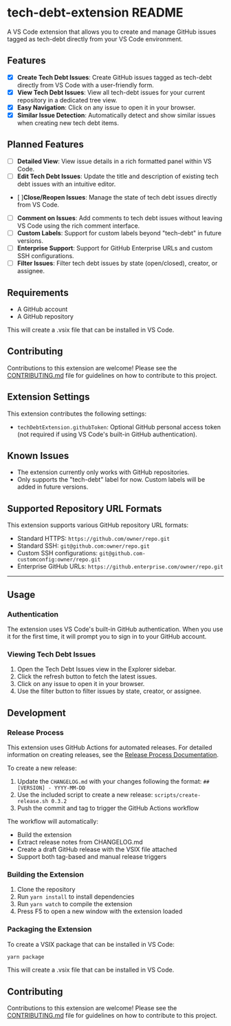 # tech-debt-extension README

A VS Code extension that allows you to create and manage GitHub issues tagged as tech-debt directly from your VS Code environment.

## Features

- [x] **Create Tech Debt Issues**: Create GitHub issues tagged as tech-debt directly from VS Code with a user-friendly form.
- [x] **View Tech Debt Issues**: View all tech-debt issues for your current repository in a dedicated tree view.
- [x] **Easy Navigation**: Click on any issue to open it in your browser.
- [x] **Similar Issue Detection**: Automatically detect and show similar issues when creating new tech debt items.

## Planned Features

- [ ] **Detailed View**: View issue details in a rich formatted panel within VS Code.
- [ ] **Edit Tech Debt Issues**: Update the title and description of existing tech debt issues with an intuitive editor.
- [ ]**Close/Reopen Issues**: Manage the state of tech debt issues directly from VS Code.
- [ ] **Comment on Issues**: Add comments to tech debt issues without leaving VS Code using the rich comment interface.
- [ ] **Custom Labels**: Support for custom labels beyond "tech-debt" in future versions.
- [ ] **Enterprise Support**: Support for GitHub Enterprise URLs and custom SSH configurations.
- [ ] **Filter Issues**: Filter tech debt issues by state (open/closed), creator, or assignee.

## Requirements

- A GitHub account
- A GitHub repository

This will create a .vsix file that can be installed in VS Code.

## Contributing

Contributions to this extension are welcome! Please see the [CONTRIBUTING.md](CONTRIBUTING.md) file for guidelines on how to contribute to this project.

## Extension Settings

This extension contributes the following settings:

- `techDebtExtension.githubToken`: Optional GitHub personal access token (not required if using VS Code's built-in GitHub authentication).

## Known Issues

- The extension currently only works with GitHub repositories.
- Only supports the "tech-debt" label for now. Custom labels will be added in future versions.

## Supported Repository URL Formats

This extension supports various GitHub repository URL formats:

- Standard HTTPS: `https://github.com/owner/repo.git`
- Standard SSH: `git@github.com:owner/repo.git`
- Custom SSH configurations: `git@github.com-customconfig:owner/repo.git`
- Enterprise GitHub URLs: `https://github.enterprise.com/owner/repo.git`

---

## Usage

### Authentication

The extension uses VS Code's built-in GitHub authentication. When you use it for the first time, it will prompt you to sign in to your GitHub account.

### Viewing Tech Debt Issues

1. Open the Tech Debt Issues view in the Explorer sidebar.
2. Click the refresh button to fetch the latest issues.
3. Click on any issue to open it in your browser.
4. Use the filter button to filter issues by state, creator, or assignee.

## Development

### Release Process

This extension uses GitHub Actions for automated releases. For detailed information on creating releases, see the [Release Process Documentation](./docs/RELEASE_PROCESS.md).

To create a new release:

1. Update the `CHANGELOG.md` with your changes following the format: `## [VERSION] - YYYY-MM-DD`
2. Use the included script to create a new release: `scripts/create-release.sh 0.3.2`
3. Push the commit and tag to trigger the GitHub Actions workflow

The workflow will automatically:
- Build the extension
- Extract release notes from CHANGELOG.md
- Create a draft GitHub release with the VSIX file attached
- Support both tag-based and manual release triggers

### Building the Extension

1. Clone the repository
2. Run `yarn install` to install dependencies
3. Run `yarn watch` to compile the extension
4. Press F5 to open a new window with the extension loaded

### Packaging the Extension

To create a VSIX package that can be installed in VS Code:

```bash
yarn package
```

This will create a .vsix file that can be installed in VS Code.

## Contributing

Contributions to this extension are welcome! Please see the [CONTRIBUTING.md](CONTRIBUTING.md) file for guidelines on how to contribute to this project.
